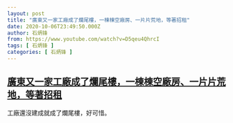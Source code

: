 ```yaml
---
layout: post
title: "廣東又一家工廠成了爛尾樓，一棟棟空廠房、一片片荒地，等著招租"
date: 2020-10-06T23:49:50.000Z
author: 石炳锋
from: https://www.youtube.com/watch?v=D5qeu4QhrcI
tags: [ 石炳锋 ]
categories: [ 石炳锋 ]
---
```

<!--1602028190000-->
[廣東又一家工廠成了爛尾樓，一棟棟空廠房、一片片荒地，等著招租](https://www.youtube.com/watch?v=D5qeu4QhrcI)
------

<div>
工廠還沒建成就成了爛尾樓，好可惜。
</div>
